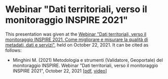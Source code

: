 # Webinar "Dati territoriali, verso il monitoraggio INSPIRE 2021"

This presentation was given at the [Webinar "Dati territoriali, verso il monitoraggio INSPIRE 2021. Come migliorare e misurare la qualità di metadati, dati e servizi"](http://eventipa.formez.it/node/326281), held on October 22, 2021. It can be cited as follows:

*  Minghini M. (2021) Metodologia e strumenti (Validatore, Geoportale) del monitoraggio INSPIRE. Webinar "Dati territoriali, verso il monitoraggio INSPIRE 2021", October 22, 2021 [[pdf](Formazione%20AGID-Formez_Minghini.pdf), [video](https://www.youtube.com/watch?v=WTtc0oFDxTc&list=PLd5bJJul8c5oBJN4B4K4-MPeUuDghwGW5&index=1)]
